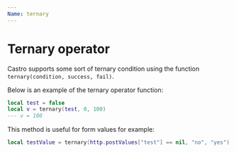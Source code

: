 ```yaml
---
Name: ternary
---
```


# Ternary operator

Castro supports some sort of ternary condition using the function `ternary(condition, success, fail)`.

Below is an example of the ternary operator function:

```lua
local test = false
local v = ternary(test, 0, 100)
--- v = 100
```

This method is useful for form values for example:

```lua
local testValue = ternary(http.postValues["test"] == nil, "no", "yes")
```